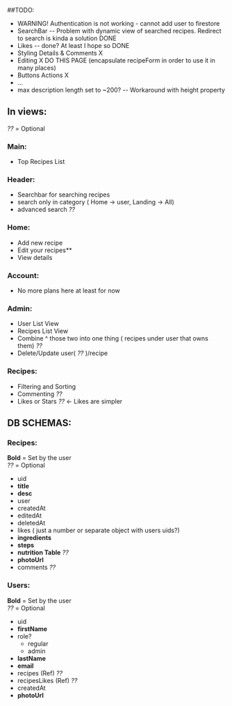 ##TODO:

- WARNING! Authentication is not working - cannot add user to firestore
- SearchBar -- Problem with dynamic view of searched recipes. Redirect to search is kinda a solution DONE
- Likes -- done? At least I hope so DONE
- Styling Details & Comments X
- Editing X DO THIS PAGE (encapsulate recipeForm in order to use it in many places)
- Buttons Actions X
- ...
- max description length set to ~200? -- Workaround with height property

## In views:

_??_ = Optional

### Main:

- Top Recipes List

### Header:

- Searchbar for searching recipes
- search only in category ( Home -> user, Landing -> All)
- advanced search _??_

### Home:

- Add new recipe
- Edit your recipes\*\*
- View details

### Account:

- No more plans here at least for now

### Admin:

- User List View
- Recipes List View
- Combine ^ those two into one thing ( recipes under user that owns them) _??_
- Delete/Update user( _??_ )/recipe

### Recipes:

- Filtering and Sorting
- Commenting _??_
- Likes or Stars _??_ <- Likes are simpler

## DB SCHEMAS:

### Recipes:

**Bold** = Set by the user  
_??_ = Optional

- uid
- **title**
- **desc**
- user
- createdAt
- editedAt
- deletedAt
- likes ( just a number or separate object with users uids?)
- **ingredients**
- **steps**
- **nutrition Table** _??_
- **photoUrl**
- comments _??_

### Users:

**Bold** = Set by the user  
_??_ = Optional

- uid
- **firstName**
- role?
  - regular
  - admin
- **lastName**
- **email**
- recipes (Ref) _??_
- recipesLikes (Ref) _??_
- createdAt
- **photoUrl**

